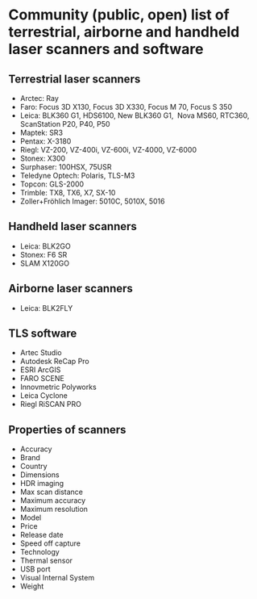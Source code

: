 # Community (public, open) list of terrestrial, airborne and handheld laser scanners and software

## Terrestrial laser scanners

- Arctec: Ray
- Faro: Focus 3D X130, Focus 3D X330, Focus M 70, Focus S 350
- Leica: BLK360 G1, HDS6100, New BLK360 G1,  Nova MS60, RTC360, ScanStation P20, P40, P50
- Maptek: SR3
- Pentax: X-3180
- Riegl: VZ-200, VZ-400i, VZ-600i, VZ-4000, VZ-6000
- Stonex: X300
- Surphaser: 100HSX, 75USR
- Teledyne Optech: Polaris, TLS-M3
- Topcon: GLS-2000
- Trimble: TX8, TX6, X7, SX-10
- Zoller+Fröhlich Imager: 5010C, 5010X, 5016

## Handheld laser scanners

- Leica: BLK2GO
- Stonex: F6 SR
- SLAM X120GO

## Airborne laser scanners

- Leica: BLK2FLY

## TLS software
- Artec Studio
- Autodesk ReCap Pro
- ESRI ArcGIS
- FARO SCENE
- Innovmetric Polyworks
- Leica Cyclone
- Riegl RiSCAN PRO


## Properties of scanners

- Accuracy
- Brand
- Country
- Dimensions
- HDR imaging
- Max scan distance
- Maximum accuracy
- Maximum resolution
- Model
- Price
- Release date
- Speed off capture
- Technology
- Thermal sensor
- USB port
- Visual Internal System
- Weight
